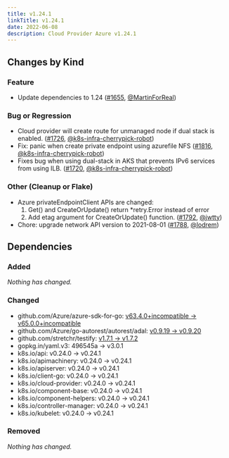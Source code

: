 ```yaml
---
title: v1.24.1
linkTitle: v1.24.1
date: 2022-06-08
description: Cloud Provider Azure v1.24.1
---
```



## Changes by Kind

### Feature

- Update dependencies to 1.24 ([#1655](https://github.com/kubernetes-sigs/cloud-provider-azure/pull/1655), [@MartinForReal](https://github.com/MartinForReal))

### Bug or Regression

- Cloud provider will create route for unmanaged node if dual stack is enabled. ([#1726](https://github.com/kubernetes-sigs/cloud-provider-azure/pull/1726), [@k8s-infra-cherrypick-robot](https://github.com/k8s-infra-cherrypick-robot))
- Fix: panic when create private endpoint using azurefile NFS ([#1816](https://github.com/kubernetes-sigs/cloud-provider-azure/pull/1816), [@k8s-infra-cherrypick-robot](https://github.com/k8s-infra-cherrypick-robot))
- Fixes bug when using dual-stack in AKS that prevents IPv6 services from using ILB. ([#1720](https://github.com/kubernetes-sigs/cloud-provider-azure/pull/1720), [@k8s-infra-cherrypick-robot](https://github.com/k8s-infra-cherrypick-robot))

### Other (Cleanup or Flake)

- Azure privateEndpointClient APIs are changed:
  1. Get() and CreateOrUpdate() return *retry.Error instead of error
  2. Add etag argument for CreateOrUpdate() function. ([#1792](https://github.com/kubernetes-sigs/cloud-provider-azure/pull/1792), [@jwtty](https://github.com/jwtty))
- Chore: upgrade network API version to 2021-08-01 ([#1788](https://github.com/kubernetes-sigs/cloud-provider-azure/pull/1788), [@lodrem](https://github.com/lodrem))

## Dependencies

### Added
_Nothing has changed._

### Changed
- github.com/Azure/azure-sdk-for-go: [v63.4.0+incompatible → v65.0.0+incompatible](https://github.com/Azure/azure-sdk-for-go/compare/v63.4.0...v65.0.0)
- github.com/Azure/go-autorest/autorest/adal: [v0.9.19 → v0.9.20](https://github.com/Azure/go-autorest/autorest/adal/compare/v0.9.19...v0.9.20)
- github.com/stretchr/testify: [v1.7.1 → v1.7.2](https://github.com/stretchr/testify/compare/v1.7.1...v1.7.2)
- gopkg.in/yaml.v3: 496545a → v3.0.1
- k8s.io/api: v0.24.0 → v0.24.1
- k8s.io/apimachinery: v0.24.0 → v0.24.1
- k8s.io/apiserver: v0.24.0 → v0.24.1
- k8s.io/client-go: v0.24.0 → v0.24.1
- k8s.io/cloud-provider: v0.24.0 → v0.24.1
- k8s.io/component-base: v0.24.0 → v0.24.1
- k8s.io/component-helpers: v0.24.0 → v0.24.1
- k8s.io/controller-manager: v0.24.0 → v0.24.1
- k8s.io/kubelet: v0.24.0 → v0.24.1

### Removed
_Nothing has changed._
